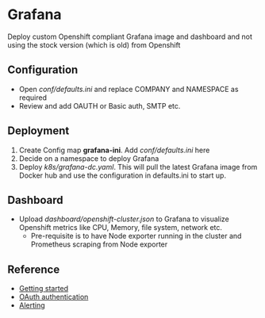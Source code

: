 # Grafana
Deploy custom Openshift compliant Grafana image and dashboard and not using the stock version (which is old) from Openshift

## Configuration
- Open _conf/defaults.ini_ and replace COMPANY and NAMESPACE as required
- Review and add OAUTH or Basic auth, SMTP etc.

## Deployment
1. Create Config map __grafana-ini__. Add _conf/defaults.ini_ here
1. Decide on a namespace to deploy Grafana
1. Deploy _k8s/grafana-dc.yaml_. This will pull the latest Grafana image from Docker hub and use the configuration in defaults.ini to start up.

## Dashboard
- Upload _dashboard/openshift-cluster.json_ to Grafana to visualize Openshift metrics like CPU, Memory, file system, network etc.
  - Pre-requisite is to have Node exporter running in the cluster and Prometheus scraping from Node exporter

## Reference
- [Getting started](https://grafana.com/docs/guides/getting_started/)
- [OAuth authentication](https://grafana.com/docs/auth/generic-oauth/)
- [Alerting](https://grafana.com/docs/alerting/rules/)
